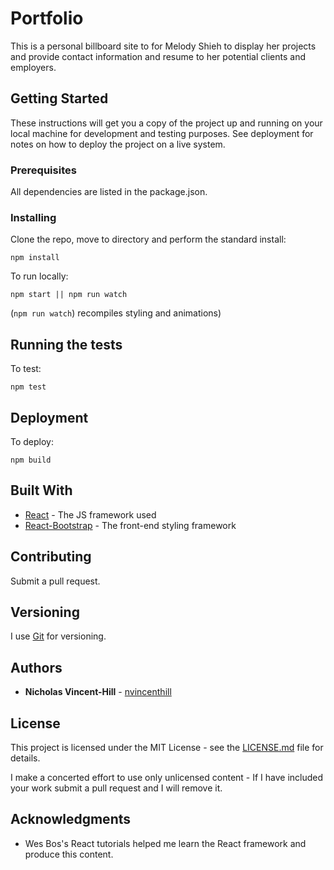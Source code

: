 # Portfolio

This is a personal billboard site to for Melody Shieh to display her projects and provide contact information and resume to her potential clients and employers.

## Getting Started

These instructions will get you a copy of the project up and running on your local machine for development and testing purposes. See deployment for notes on how to deploy the project on a live system.

### Prerequisites

All dependencies are listed in the package.json.

### Installing

Clone the repo, move to directory and perform the standard install:

```
npm install
```

To run locally:

```
npm start || npm run watch
```

(`npm run watch`) recompiles styling and animations)

## Running the tests

To test:

```
npm test
```

## Deployment

To deploy:

```
npm build
```

## Built With

- [React](https://reactjs.org/) - The JS framework used
- [React-Bootstrap](https://reactjs.org/) - The front-end styling framework

## Contributing

Submit a pull request.

## Versioning

I use [Git](https://git-scm.com/) for versioning.

## Authors

- **Nicholas Vincent-Hill** - [nvincenthill](https://github.com/nvincenthill)

## License

This project is licensed under the MIT License - see the [LICENSE.md](LICENSE.md) file for details.

I make a concerted effort to use only unlicensed content - If I have included your work submit a pull request and I will remove it.

## Acknowledgments

- Wes Bos's React tutorials helped me learn the React framework and produce this content.
